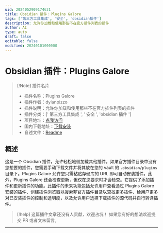 ```yaml
---
uid: 2024052909174631
title: Obsidian 插件：Plugins Galore
tags: ['第三方工具集成', '安全', 'obsidian插件']
description: 允许你加载和使用那些不在官方插件列表的插件
author: AI
type: auto
draft: false
editable: false
modified: 20240101000000
---
```


# Obsidian 插件：Plugins Galore

> [!Note] 插件名片
> - 插件名称：Plugins Galore
> - 插件作者：dylanpizzo
> - 插件说明：允许你加载和使用那些不在官方插件列表的插件
> - 插件分类：[' 第三方工具集成 ', ' 安全 ', 'obsidian 插件 ']
> - 项目地址：[点我访问](https://github.com/dylanpizzo/obsidian-plugins-galore)
> - 国内下载地址：[下载安装](https://pkmer.cn/products/plugin/pluginMarket/?plugins-galore)
> - 自述文件：[Readme](https://ghproxy.net/https://raw.githubusercontent.com/plugins-galore/obsidian-plugins-galore/main/README.md)

## 概述

这是一个 Obsidian 插件，允许轻松地侧加载其他插件。如果官方插件目录中没有您想要的插件，您需要手动下载文件并将其放在您的 vault 的 `.obsidian/plugins` 目录下。Plugins Galore 允许您只需粘贴存储库的 URL 即可自动安装插件。此外，Plugins Galore 还会检查更新，但仅在您要求时才会检查。它提供了添加插件和更新插件的功能。此插件的未来功能包括允许用户查看通过 Plugins Galore 安装的插件、创建插件浏览器以搜索非官方插件目录以查找更多插件、给用户更多对已安装插件的控制和透明度，以及允许用户选择下载插件的源代码并自行转译插件。

> [!help]
> 这篇插件文章还没有人贡献，欢迎占坑！
> 如果您有好的想法欢迎提交 PR 或者文末留言。

---



